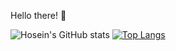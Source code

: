 Hello there! :wave:

![Hosein's GitHub stats](https://github-readme-stats.vercel.app/api?username=hadipourh&show_icons=true&theme=solarized-light&count_private=true)
[![Top Langs](https://github-readme-stats.vercel.app/api/top-langs/?username=hadipourh&theme=solarized-light&layout=compact)](https://github.com/hadipourh?tab=repositories)